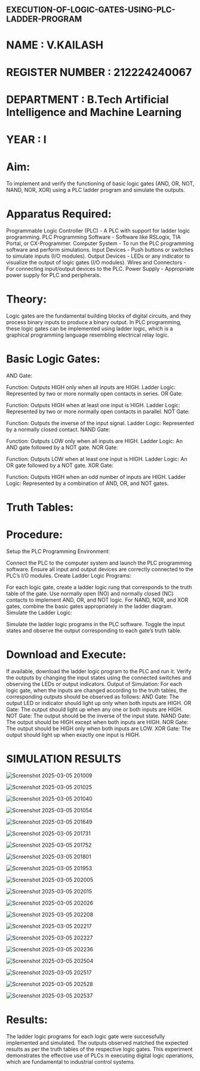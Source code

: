 ## EXECUTION-OF-LOGIC-GATES-USING-PLC-LADDER-PROGRAM


 # NAME : V.KAILASH
 # REGISTER NUMBER : 212224240067
 # DEPARTMENT : B.Tech Artificial Intelligence and Machine Learning
 # YEAR : I

 
# Aim:
To implement and verify the functioning of basic logic gates (AND, OR, NOT, NAND, NOR, XOR) using a PLC ladder program and simulate the outputs.

# Apparatus Required:
Programmable Logic Controller (PLC) - A PLC with support for ladder logic programming.
PLC Programming Software - Software like RSLogix, TIA Portal, or CX-Programmer.
Computer System - To run the PLC programming software and perform simulations.
Input Devices - Push buttons or switches to simulate inputs (I/O modules).
Output Devices - LEDs or any indicator to visualize the output of logic gates (I/O modules).
Wires and Connectors - For connecting input/output devices to the PLC.
Power Supply - Appropriate power supply for PLC and peripherals.


# Theory:
Logic gates are the fundamental building blocks of digital circuits, and they process binary inputs to produce a binary output. In PLC programming, these logic gates can be implemented using ladder logic, which is a graphical programming language resembling electrical relay logic.

# Basic Logic Gates:
AND Gate:

Function: Outputs HIGH only when all inputs are HIGH.
Ladder Logic: Represented by two or more normally open contacts in series.
OR Gate:

Function: Outputs HIGH when at least one input is HIGH.
Ladder Logic: Represented by two or more normally open contacts in parallel.
NOT Gate:

Function: Outputs the inverse of the input signal.
Ladder Logic: Represented by a normally closed contact.
NAND Gate:

Function: Outputs LOW only when all inputs are HIGH.
Ladder Logic: An AND gate followed by a NOT gate.
NOR Gate:

Function: Outputs LOW when at least one input is HIGH.
Ladder Logic: An OR gate followed by a NOT gate.
XOR Gate:

Function: Outputs HIGH when an odd number of inputs are HIGH.
Ladder Logic: Represented by a combination of AND, OR, and NOT gates.
# Truth Tables:
 
# Procedure:
Setup the PLC Programming Environment:

Connect the PLC to the computer system and launch the PLC programming software.
Ensure all input and output devices are correctly connected to the PLC’s I/O modules.
Create Ladder Logic Programs:

For each logic gate, create a ladder logic rung that corresponds to the truth table of the gate.
Use normally open (NO) and normally closed (NC) contacts to implement AND, OR, and NOT logic.
For NAND, NOR, and XOR gates, combine the basic gates appropriately in the ladder diagram.
Simulate the Ladder Logic:

Simulate the ladder logic programs in the PLC software.
Toggle the input states and observe the output corresponding to each gate’s truth table.
# Download and Execute:

If available, download the ladder logic program to the PLC and run it.
Verify the outputs by changing the input states using the connected switches and observing the LEDs or output indicators.
Output of Simulation:
For each logic gate, when the inputs are changed according to the truth tables, the corresponding outputs should be observed as follows:
AND Gate: The output LED or indicator should light up only when both inputs are HIGH.
OR Gate: The output should light up when any one or both inputs are HIGH.
NOT Gate: The output should be the inverse of the input state.
NAND Gate: The output should be HIGH except when both inputs are HIGH.
NOR Gate: The output should be HIGH only when both inputs are LOW.
XOR Gate: The output should light up when exactly one input is HIGH.


# SIMULATION RESULTS 

![Screenshot 2025-03-05 201009](https://github.com/user-attachments/assets/a075bbb1-467d-4b99-b17e-16a9717c9034)


![Screenshot 2025-03-05 201025](https://github.com/user-attachments/assets/796f5d4d-bc45-4fea-a1af-952c0e79bb1f)


![Screenshot 2025-03-05 201040](https://github.com/user-attachments/assets/bc4b6b6f-a1b2-478f-841e-f576bdcc842e)


![Screenshot 2025-03-05 201054](https://github.com/user-attachments/assets/6a25b71d-589c-4c42-bcbf-253d07b35c75)


![Screenshot 2025-03-05 201649](https://github.com/user-attachments/assets/f32bdc23-8b81-4250-93fa-90e02d51ac2e)


![Screenshot 2025-03-05 201731](https://github.com/user-attachments/assets/6ac2a262-1968-4298-b966-80aff564f9c2)



![Screenshot 2025-03-05 201752](https://github.com/user-attachments/assets/d40045fd-65b1-4d8a-9865-4a5d44cc802e)



![Screenshot 2025-03-05 201801](https://github.com/user-attachments/assets/2dc85715-072f-4554-a1b4-5e14fbfe59bd)



![Screenshot 2025-03-05 201953](https://github.com/user-attachments/assets/7e75f063-f0ef-4662-8401-0ce088726ee0)


![Screenshot 2025-03-05 202005](https://github.com/user-attachments/assets/9364ec7e-d7a1-41d0-a7e1-88dcbaacd041)



![Screenshot 2025-03-05 202015](https://github.com/user-attachments/assets/ac62d097-2524-4adc-b892-c0a853f3e877)



![Screenshot 2025-03-05 202026](https://github.com/user-attachments/assets/6ad60164-4f10-4726-b862-df1ede71ff33)


![Screenshot 2025-03-05 202208](https://github.com/user-attachments/assets/65914e02-ca75-482a-b192-b301665788b0)


![Screenshot 2025-03-05 202217](https://github.com/user-attachments/assets/85f078bf-b16e-4f36-9424-a55e91677e27)


![Screenshot 2025-03-05 202227](https://github.com/user-attachments/assets/e55f2bba-d435-4f32-afc1-7ff1386f20e9)



![Screenshot 2025-03-05 202236](https://github.com/user-attachments/assets/bd28007d-ddbf-4326-aa9a-5ed39df09ed0)



![Screenshot 2025-03-05 202504](https://github.com/user-attachments/assets/b01bf2a6-ff0c-4d64-8c77-8f284165ede1)



![Screenshot 2025-03-05 202517](https://github.com/user-attachments/assets/8d498bff-fe52-4ff5-8dd1-d8ad4c48cde4)



![Screenshot 2025-03-05 202528](https://github.com/user-attachments/assets/82d9fa1e-09cc-44a5-b85f-1bac8e48bee8)





![Screenshot 2025-03-05 202537](https://github.com/user-attachments/assets/96265172-c9e1-4e62-b8b1-7beef3e8c7e4)


















# Results:
The ladder logic programs for each logic gate were successfully implemented and simulated.
The outputs observed matched the expected results as per the truth tables of the respective logic gates.
This experiment demonstrates the effective use of PLCs in executing digital logic operations, which are fundamental to industrial control systems.
